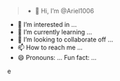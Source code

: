 >- 👋 Hi, I’m @Ariel1006
- 👀 I’m interested in ...
- 🌱 I’m currently learning ...
- 💞️ I’m looking to collaborate off ...
- 📫 How to reach me ...
- 😄 Pronouns: ...
  Fun fact: ...

<!---
Ariel1006/Ariel1006 is a ✨ special ✨ repository because its `README.md` (this file) appears on your GitHub profile.
You can click the Preview link to take a look at your changes.
--->e
